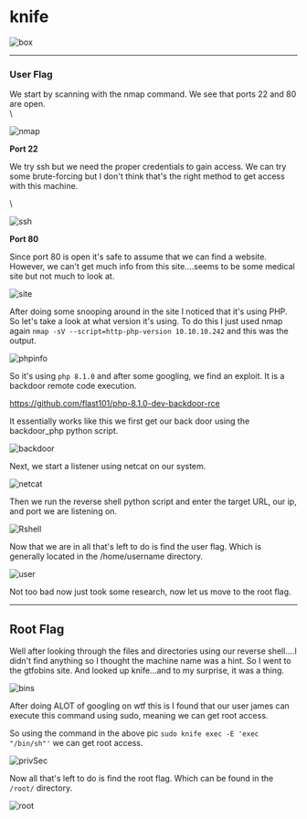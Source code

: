 # knife

![box](https://imgur.com/UYNlbVR.png)

***

### User Flag

We start by scanning with the nmap command. We see that ports 22 and 80 are open.\
\


![nmap](https://imgur.com/ruTt8Ue.png)

**Port 22**

We try ssh but we need the proper credentials to gain access. We can try some brute-forcing but I don't think that's the right method to get access with this machine.

\


![ssh](https://imgur.com/cpTjOAM.png)

**Port 80**

Since port 80 is open it's safe to assume that we can find a website. However, we can't get much info from this site....seems to be some medical site but not much to look at.

![site](https://imgur.com/tUCeiwn.png)

After doing some snooping around in the site I noticed that it's using PHP. So let's take a look at what version it's using. To do this I just used nmap again `nmap -sV --script=http-php-version 10.10.10.242` and this was the output.

![phpinfo](https://imgur.com/RqscCs9.png)

So it's using `php 8.1.0` and after some googling, we find an exploit. It is a backdoor remote code execution.

https://github.com/flast101/php-8.1.0-dev-backdoor-rce

It essentially works like this we first get our back door using the backdoor\_php python script.

![backdoor](https://imgur.com/cHyW1k7.png)

Next, we start a listener using netcat on our system.

![netcat](https://imgur.com/Urbt74j.png)

Then we run the reverse shell python script and enter the target URL, our ip, and port we are listening on.

![Rshell](https://imgur.com/srGgu8U.png)

Now that we are in all that's left to do is find the user flag. Which is generally located in the /home/username directory.

![user](https://imgur.com/cWa0T5o.png)

Not too bad now just took some research, now let us move to the root flag.

***

## Root Flag

Well after looking through the files and directories using our reverse shell....I didn't find anything so I thought the machine name was a hint. So I went to the gtfobins site. And looked up knife...and to my surprise, it was a thing.

![bins](https://imgur.com/Nn64uqo.png)

After doing ALOT of googling on wtf this is I found that our user james can execute this command using sudo, meaning we can get root access.

So using the command in the above pic `sudo knife exec -E 'exec "/bin/sh"'` we can get root access.

![privSec](https://imgur.com/PKrbXAs.png)

Now all that's left to do is find the root flag. Which can be found in the `/root/` directory.

![root](https://imgur.com/AzEgdva.png)
